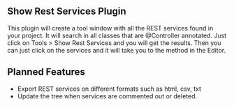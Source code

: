 Show Rest Services Plugin
--------------------------

This plugin will create a tool window with all the REST services found in your project. 
It will search in all classes that are @Controller annotated. 
Just click on Tools > Show Rest Services and you will get the results. 
Then you can just click on the services and it will take you to the method in the Editor.

Planned Features
----------------
- Export REST services on different formats such  as html, csv, txt
- Update the tree when services are commented out or deleted.

